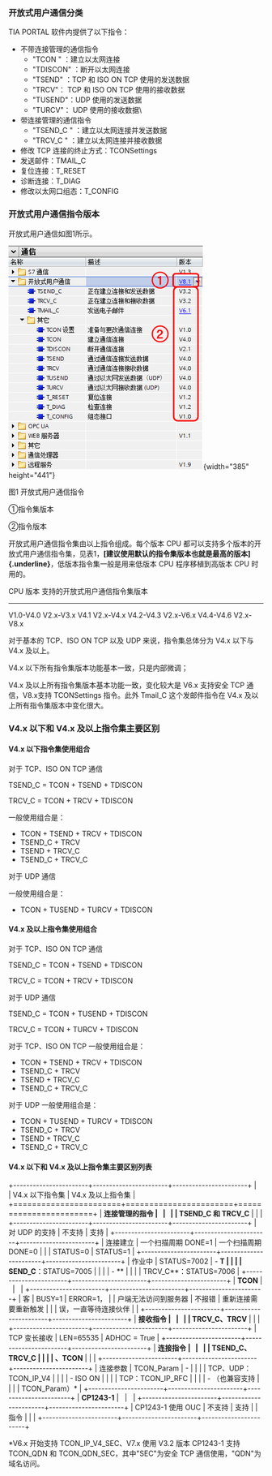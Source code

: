 ### 开放式用户通信分类

TIA PORTAL 软件内提供了以下指令：

-   不带连接管理的通信指令
    -   "TCON " ：建立以太网连接
    -   "TDISCON" ：断开以太网连接
    -   "TSEND" ：TCP 和 ISO ON TCP 使用的发送数据
    -   "TRCV"： TCP 和 ISO ON TCP 使用的接收数据
    -   "TUSEND"：UDP 使用的发送数据
    -   "TURCV"： UDP 使用的接收数据\
-   带连接管理的通信指令
    -   "TSEND_C " ：建立以太网连接并发送数据
    -   "TRCV_C " ：建立以太网连接并接收数据
-   修改 TCP 连接的终止方式：TCONSettings
-   发送邮件：TMAIL_C
-   复位连接：T_RESET
-   诊断连接：T_DIAG
-   修改以太网口组态：T_CONFIG

### 开放式用户通信指令版本

开放式用户通信如图1所示。

![](images/02-01.png){width="385" height="441"}

图1 开放式用户通信指令

①指令集版本

②指令版本

开放式用户通信指令集由以上指令组成。每个版本 CPU
都可以支持多个版本的开放式用户通信指令集，见表1，**[建议使用默认的指令集版本也就是最高的版本]{.underline}**，低版本指令集一般是用来低版本
CPU 程序移植到高版本 CPU 时用的。

  CPU 版本    支持的开放式用户通信指令集版本
  ----------- --------------------------------
  V1.0-V4.0   V2.x-V3.x
  V4.1        V2.x-V4.x
  V4.2-V4.3   V2.x-V6.x
  V4.4-V4.6   V2.x-V8.x

对于基本的 TCP、ISO ON TCP 以及 UDP 来说，指令集总体分为 V4.x 以下与
V4.x 及以上。

V4.x 以下所有指令集版本功能基本一致，只是内部微调；

V4.x 及以上所有指令集版本基本功能一致，变化较大是 V6.x 支持安全 TCP
通信，V8.x支持 TCONSettings 指令。此外 Tmail_C 这个发邮件指令在 V4.x
及以上所有指令集版本中变化很大。

### V4.x 以下和 V4.x 及以上指令集主要区别

#### V4.x 以下指令集使用组合

对于 TCP、ISO ON TCP 通信

TSEND_C = TCON + TSEND + TDISCON

TRCV_C = TCON + TRCV + TDISCON

一般使用组合是：

-   TCON + TSEND + TRCV + TDISCON
-   TSEND_C + TRCV
-   TSEND + TRCV_C
-   TSEND_C + TRCV_C

对于 UDP 通信

一般使用组合是：

-   TCON + TUSEND + TURCV + TDISCON

#### V4.x 及以上指令集使用组合

对于 TCP、ISO ON TCP 通信

TSEND_C = TCON + TSEND + TDISCON

TRCV_C = TCON + TRCV + TDISCON

对于 UDP 通信

TSEND_C = TCON + TUSEND + TDISCON

TRCV_C = TCON + TURCV + TDISCON

对于 TCP、ISO ON TCP 一般使用组合是：

-   TCON + TSEND + TRCV + TDISCON
-   TSEND_C + TRCV
-   TSEND + TRCV_C
-   TSEND_C + TRCV_C

对于 UDP 一般使用组合是：

-   TCON + TUSEND + TURCV + TDISCON
-   TSEND_C + TRCV
-   TSEND + TRCV_C
-   TSEND_C + TRCV_C

#### V4.x 以下和 V4.x 及以上指令集主要区别列表

+-----------------------+-----------------------+-----------------------+
|                       | V4.x 以下指令集       | V4.x 及以上指令集     |
+=======================+=======================+=======================+
| **连接管理的指令      |                       |                       |
| TSEND_C 和 TRCV_C**   |                       |                       |
+-----------------------+-----------------------+-----------------------+
| 对 UDP 的支持         | 不支持                | 支持                  |
+-----------------------+-----------------------+-----------------------+
| 连接建立              | 一个扫描周期 DONE=1   | 一个扫描周期 DONE=0   |
|                       | STATUS=0              | STATUS=1              |
+-----------------------+-----------------------+-----------------------+
| 作业中                | STATUS=7002           | -   **T               |
|                       |                       | SEND_C**：STATUS=7005 |
|                       |                       | -   **                |
|                       |                       | TRCV_C**：STATUS=7006 |
+-----------------------+-----------------------+-----------------------+
| **TCON**              |                       |                       |
+-----------------------+-----------------------+-----------------------+
| 客                    | BUSY=1                | ERROR=1，             |
| 户端无法访问到服务器  | 不报错                | 重新连接需要重新触发  |
|                       | 误，一直等待连接伙伴  |                       |
+-----------------------+-----------------------+-----------------------+
| **接收指令            |                       |                       |
| TRCV_C、TRCV**        |                       |                       |
+-----------------------+-----------------------+-----------------------+
| TCP 变长接收          | LEN=65535             | ADHOC = True          |
+-----------------------+-----------------------+-----------------------+
| **连接指令            |                       |                       |
| TSEND_C、TRCV_C       |                       |                       |
| 、TCON**              |                       |                       |
+-----------------------+-----------------------+-----------------------+
| 连接参数              | TCON_Param            | -                     |
|                       |                       |  TCP、UDP：TCON_IP_V4 |
|                       |                       | -   ISO ON            |
|                       |                       |     TCP：TCON_IP_RFC  |
|                       |                       | -   （也兼容支持      |
|                       |                       |     TCON_Param）\*    |
+-----------------------+-----------------------+-----------------------+
| **CP1243-1**          |                       |                       |
+-----------------------+-----------------------+-----------------------+
| CP1243-1 使用 OUC     | 不支持                | 支持                  |
| 指令                  |                       |                       |
+-----------------------+-----------------------+-----------------------+

\*V6.x 开始支持 TCON_IP_V4_SEC、V7.x 使用 V3.2 版本 CP1243-1 支持
TCON_QDN 和 TCON_QDN_SEC，其中"SEC"为安全 TCP
通信使用，"QDN"为域名访问。
